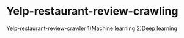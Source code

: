 # Yelp-restaurant-review-crawling
Yelp-restaurant-review-crawler
1)Machine learning 
2)Deep learning
